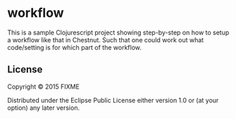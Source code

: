 # workflow

This is a sample Clojurescript project showing step-by-step on how to setup a workflow like that in Chestnut.
Such that one could work out what code/setting is for which part of the workflow.

## License

Copyright © 2015 FIXME

Distributed under the Eclipse Public License either version 1.0 or (at
your option) any later version.
